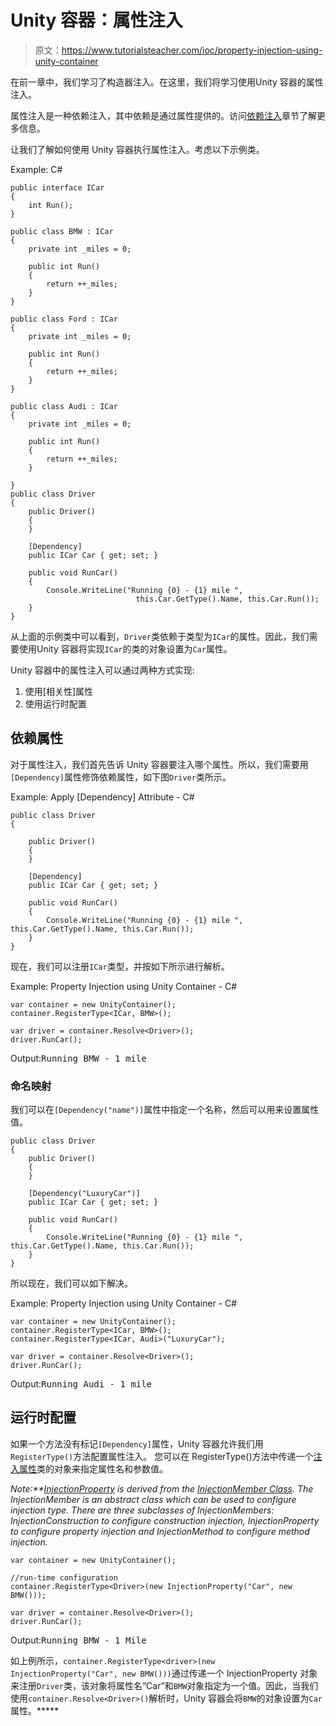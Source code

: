 # Unity 容器：属性注入

> 原文：<https://www.tutorialsteacher.com/ioc/property-injection-using-unity-container>

在前一章中，我们学习了构造器注入。在这里，我们将学习使用Unity 容器的属性注入。

属性注入是一种依赖注入，其中依赖是通过属性提供的。访问[依赖注入](/ioc/dependency-injection "Dependency Injection")章节了解更多信息。

让我们了解如何使用 Unity 容器执行属性注入。考虑以下示例类。

Example: C# 

```
public interface ICar
{
    int Run();
}

public class BMW : ICar
{
    private int _miles = 0;

    public int Run()
    {
        return ++_miles;
    }
}

public class Ford : ICar
{
    private int _miles = 0;

    public int Run()
    {
        return ++_miles;
    }
}

public class Audi : ICar
{
    private int _miles = 0;

    public int Run()
    {
        return ++_miles;
    }

}
public class Driver
{
    public Driver()
    {
    }

    [Dependency]
    public ICar Car { get; set; }

    public void RunCar()
    {
        Console.WriteLine("Running {0} - {1} mile ", 
                            this.Car.GetType().Name, this.Car.Run());
    }
} 
```

从上面的示例类中可以看到，`Driver`类依赖于类型为`ICar`的属性。因此，我们需要使用Unity 容器将实现`ICar`的类的对象设置为`Car`属性。

Unity 容器中的属性注入可以通过两种方式实现:

1.  使用[相关性]属性
2.  使用运行时配置

## 依赖属性

对于属性注入，我们首先告诉 Unity 容器要注入哪个属性。所以，我们需要用`[Dependency]`属性修饰依赖属性，如下图`Driver`类所示。

Example: Apply [Dependency] Attribute - C# 

```
public class Driver
{

    public Driver() 
    {
    }

    [Dependency]
    public ICar Car { get; set; }

    public void RunCar()
    {
        Console.WriteLine("Running {0} - {1} mile ", this.Car.GetType().Name, this.Car.Run());
    }
} 
```

现在，我们可以注册`ICar`类型，并按如下所示进行解析。

Example: Property Injection using Unity Container - C# 

```
var container = new UnityContainer();
container.RegisterType<ICar, BMW>();

var driver = container.Resolve<Driver>();
driver.RunCar(); 
```

Output:<samp>Running BMW - 1 mile</samp>

### 命名映射

我们可以在`[Dependency("name")]`属性中指定一个名称，然后可以用来设置属性值。

```
public class Driver
{
    public Driver() 
    {
    }

    [Dependency("LuxuryCar")]
    public ICar Car { get; set; }

    public void RunCar()
    {
        Console.WriteLine("Running {0} - {1} mile ", this.Car.GetType().Name, this.Car.Run());
    }
} 
```

所以现在，我们可以如下解决。

Example: Property Injection using Unity Container - C# 

```
var container = new UnityContainer();
container.RegisterType<ICar, BMW>();
container.RegisterType<ICar, Audi>("LuxuryCar");

var driver = container.Resolve<Driver>();
driver.RunCar(); 
```

Output:<samp>Running Audi - 1 mile</samp>

## 运行时配置

如果一个方法没有标记`[Dependency]`属性，Unity 容器允许我们用`RegisterType()`方法配置属性注入。 您可以在 RegisterType()方法中传递一个[注入属性](https://msdn.microsoft.com/en-us/library/microsoft.practices.Unity.injectionproperty.aspx "InjectionProperty on MSDN")类的对象来指定属性名和参数值。

*Note:**[InjectionProperty](https://msdn.microsoft.com/en-us/library/microsoft.practices.Unity.injectionproperty.aspx "InjectionProperty on MSDN") is derived from the [InjectionMember Class](https://msdn.microsoft.com/en-us/library/microsoft.practices.Unity.injectionmember.aspx "InjectionMember"). The InjectionMember is an abstract class which can be used to configure injection type. There are three subclasses of InjectionMembers: InjectionConstruction to configure construction injection, InjectionProperty to configure property injection and InjectionMethod to configure method injection.* 

```
var container = new UnityContainer();

//run-time configuration
container.RegisterType<Driver>(new InjectionProperty("Car", new BMW()));

var driver = container.Resolve<Driver>();
driver.RunCar(); 
```

Output:<samp>Running BMW - 1 Mile</samp>

如上例所示，`container.RegisterType<driver>(new InjectionProperty("Car", new BMW()))`通过传递一个 InjectionProperty 对象来注册`Driver`类，该对象将属性名“Car”和`BMW`对象指定为一个值。因此，当我们使用`container.Resolve<Driver>()`解析时，Unity 容器会将`BMW`的对象设置为`Car`属性。*****